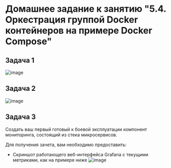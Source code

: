# Домашнее задание к занятию "5.4. Оркестрация группой Docker контейнеров на примере Docker Compose"

## Задача 1

![image](https://user-images.githubusercontent.com/95320903/173693168-dd55789b-77ec-4a8b-b528-a7a5d257eebd.png)

## Задача 2

![image](https://user-images.githubusercontent.com/95320903/173705121-176a24ff-4854-43b9-8c7f-06573afcb5db.png)

## Задача 3

Создать ваш первый готовый к боевой эксплуатации компонент мониторинга, состоящий из стека микросервисов.

Для получения зачета, вам необходимо предоставить:
- Скриншот работающего веб-интерфейса Grafana с текущими метриками, как на примере ниже
![image](https://user-images.githubusercontent.com/95320903/168524171-0500af6b-99d0-4073-bb8f-5ee547c233f0.png)



